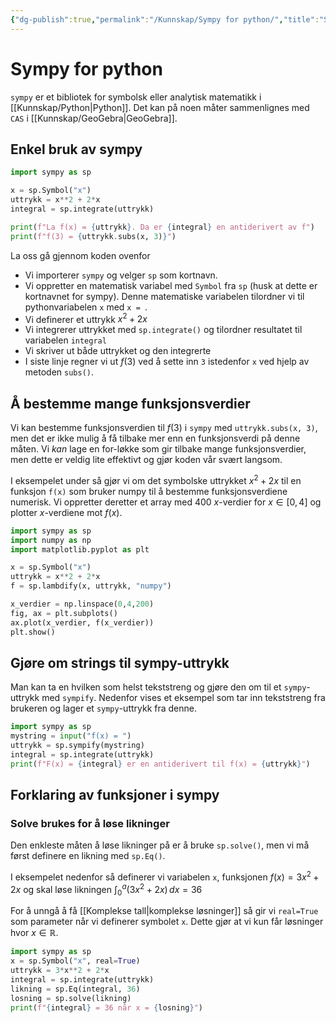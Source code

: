 ```yaml
---
{"dg-publish":true,"permalink":"/Kunnskap/Sympy for python/","title":"Sympy for python","tags":["python","matematikk","programmering"]}
---
```



# Sympy for python
`sympy` er et bibliotek for symbolsk eller analytisk matematikk i [[Kunnskap/Python\|Python]]. Det kan på noen måter sammenlignes med `CAS` i [[Kunnskap/GeoGebra\|GeoGebra]].

## Enkel bruk av sympy
```python
import sympy as sp

x = sp.Symbol("x")
uttrykk = x**2 + 2*x
integral = sp.integrate(uttrykk)

print(f"La f(x) = {uttrykk}. Da er {integral} en antiderivert av f")
print(f"f(3) = {uttrykk.subs(x, 3)}")
```

La oss gå gjennom koden ovenfor 
- Vi importerer `sympy` og velger `sp` som kortnavn.
- Vi oppretter en matematisk variabel med `Symbol` fra `sp` (husk at dette er kortnavnet for sympy). Denne matematiske variabelen tilordner vi til pythonvariabelen `x` med `x = `.
- Vi definerer et uttrykk $x^{2}+2x$
- Vi integrerer uttrykket med `sp.integrate()` og tilordner resultatet til variabelen `integral`
- Vi skriver ut både uttrykket og den integrerte
- I siste linje regner vi ut $f(3)$ ved å sette inn `3` istedenfor `x` ved hjelp av metoden `subs()`. 

## Å bestemme mange funksjonsverdier
Vi kan bestemme funksjonsverdien til $f(3)$ i `sympy` med `uttrykk.subs(x, 3)`, men det er ikke mulig å få tilbake mer enn en funksjonsverdi på denne måten. Vi *kan* lage en for-løkke som gir tilbake mange funksjonsverdier, men dette er veldig lite effektivt og gjør koden vår svært langsom.

I eksempelet under så gjør vi om det symbolske uttrykket $x^{2}+2x$ til en funksjon `f(x)` som bruker numpy til å bestemme funksjonsverdiene numerisk. Vi oppretter deretter et array med 400 $x$-verdier for $x\in [0,4]$ og plotter $x$-verdiene mot $f(x)$.

```python
import sympy as sp
import numpy as np
import matplotlib.pyplot as plt

x = sp.Symbol("x")
uttrykk = x**2 + 2*x
f = sp.lambdify(x, uttrykk, "numpy")

x_verdier = np.linspace(0,4,200)
fig, ax = plt.subplots()
ax.plot(x_verdier, f(x_verdier))
plt.show()
```

## Gjøre om strings til sympy-uttrykk
Man kan ta en hvilken som helst tekststreng og gjøre den om til et `sympy`-uttrykk med `sympify`. Nedenfor vises et eksempel som tar inn tekststreng fra brukeren og lager et `sympy`-uttrykk fra denne.

```python
import sympy as sp
mystring = input("f(x) = ")
uttrykk = sp.sympify(mystring)
integral = sp.integrate(uttrykk)
print(f"F(x) = {integral} er en antiderivert til f(x) = {uttrykk}")
```

## Forklaring av funksjoner i sympy

### Solve brukes for å løse likninger
Den enkleste måten å løse likninger på er å bruke `sp.solve()`, men vi må først definere en likning med `sp.Eq()`.

I eksempelet nedenfor så definerer vi variabelen `x`, funksjonen $f(x)=3x^{2}+2x$ og skal løse likningen $\int_{0}^{a} (3x^{2}+2x) \, dx=36$

For å unngå å få [[Komplekse tall\|komplekse løsninger]] så gir vi `real=True` som parameter når vi definerer symbolet `x`. Dette gjør at vi kun får løsninger hvor $x\in \mathbb{R}$.

```python
import sympy as sp
x = sp.Symbol("x", real=True)
uttrykk = 3*x**2 + 2*x
integral = sp.integrate(uttrykk)
likning = sp.Eq(integral, 36)
losning = sp.solve(likning)
print(f"{integral} = 36 når x = {losning}")
```